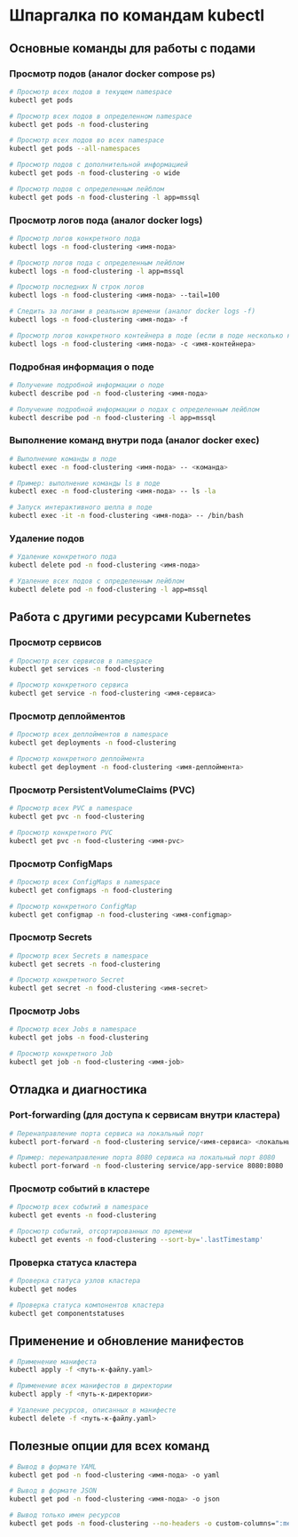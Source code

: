 # Шпаргалка по командам kubectl

## Основные команды для работы с подами

### Просмотр подов (аналог docker compose ps)
```bash
# Просмотр всех подов в текущем namespace
kubectl get pods

# Просмотр всех подов в определенном namespace
kubectl get pods -n food-clustering

# Просмотр всех подов во всех namespace
kubectl get pods --all-namespaces

# Просмотр подов с дополнительной информацией
kubectl get pods -n food-clustering -o wide

# Просмотр подов с определенным лейблом
kubectl get pods -n food-clustering -l app=mssql
```

### Просмотр логов пода (аналог docker logs)
```bash
# Просмотр логов конкретного пода
kubectl logs -n food-clustering <имя-пода>

# Просмотр логов пода с определенным лейблом
kubectl logs -n food-clustering -l app=mssql

# Просмотр последних N строк логов
kubectl logs -n food-clustering <имя-пода> --tail=100

# Следить за логами в реальном времени (аналог docker logs -f)
kubectl logs -n food-clustering <имя-пода> -f

# Просмотр логов конкретного контейнера в поде (если в поде несколько контейнеров)
kubectl logs -n food-clustering <имя-пода> -c <имя-контейнера>
```

### Подробная информация о поде
```bash
# Получение подробной информации о поде
kubectl describe pod -n food-clustering <имя-пода>

# Получение подробной информации о подах с определенным лейблом
kubectl describe pod -n food-clustering -l app=mssql
```

### Выполнение команд внутри пода (аналог docker exec)
```bash
# Выполнение команды в поде
kubectl exec -n food-clustering <имя-пода> -- <команда>

# Пример: выполнение команды ls в поде
kubectl exec -n food-clustering <имя-пода> -- ls -la

# Запуск интерактивного шелла в поде
kubectl exec -it -n food-clustering <имя-пода> -- /bin/bash
```

### Удаление подов
```bash
# Удаление конкретного пода
kubectl delete pod -n food-clustering <имя-пода>

# Удаление всех подов с определенным лейблом
kubectl delete pod -n food-clustering -l app=mssql
```

## Работа с другими ресурсами Kubernetes

### Просмотр сервисов
```bash
# Просмотр всех сервисов в namespace
kubectl get services -n food-clustering

# Просмотр конкретного сервиса
kubectl get service -n food-clustering <имя-сервиса>
```

### Просмотр деплойментов
```bash
# Просмотр всех деплойментов в namespace
kubectl get deployments -n food-clustering

# Просмотр конкретного деплоймента
kubectl get deployment -n food-clustering <имя-деплоймента>
```

### Просмотр PersistentVolumeClaims (PVC)
```bash
# Просмотр всех PVC в namespace
kubectl get pvc -n food-clustering

# Просмотр конкретного PVC
kubectl get pvc -n food-clustering <имя-pvc>
```

### Просмотр ConfigMaps
```bash
# Просмотр всех ConfigMaps в namespace
kubectl get configmaps -n food-clustering

# Просмотр конкретного ConfigMap
kubectl get configmap -n food-clustering <имя-configmap>
```

### Просмотр Secrets
```bash
# Просмотр всех Secrets в namespace
kubectl get secrets -n food-clustering

# Просмотр конкретного Secret
kubectl get secret -n food-clustering <имя-secret>
```

### Просмотр Jobs
```bash
# Просмотр всех Jobs в namespace
kubectl get jobs -n food-clustering

# Просмотр конкретного Job
kubectl get job -n food-clustering <имя-job>
```

## Отладка и диагностика

### Port-forwarding (для доступа к сервисам внутри кластера)
```bash
# Перенаправление порта сервиса на локальный порт
kubectl port-forward -n food-clustering service/<имя-сервиса> <локальный-порт>:<порт-сервиса>

# Пример: перенаправление порта 8080 сервиса на локальный порт 8080
kubectl port-forward -n food-clustering service/app-service 8080:8080
```

### Просмотр событий в кластере
```bash
# Просмотр всех событий в namespace
kubectl get events -n food-clustering

# Просмотр событий, отсортированных по времени
kubectl get events -n food-clustering --sort-by='.lastTimestamp'
```

### Проверка статуса кластера
```bash
# Проверка статуса узлов кластера
kubectl get nodes

# Проверка статуса компонентов кластера
kubectl get componentstatuses
```

## Применение и обновление манифестов

```bash
# Применение манифеста
kubectl apply -f <путь-к-файлу.yaml>

# Применение всех манифестов в директории
kubectl apply -f <путь-к-директории>

# Удаление ресурсов, описанных в манифесте
kubectl delete -f <путь-к-файлу.yaml>
```

## Полезные опции для всех команд

```bash
# Вывод в формате YAML
kubectl get pod -n food-clustering <имя-пода> -o yaml

# Вывод в формате JSON
kubectl get pod -n food-clustering <имя-пода> -o json

# Вывод только имен ресурсов
kubectl get pods -n food-clustering --no-headers -o custom-columns=":metadata.name"
